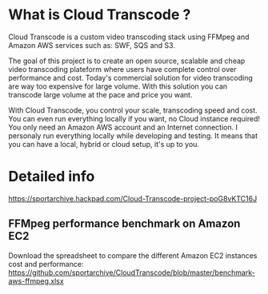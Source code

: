 # What is Cloud Transcode ?
Cloud Transcode is a custom video transcoding stack using FFMpeg and Amazon AWS services such as: SWF, SQS and S3.

The goal of this project is to create an open source, scalable and cheap video transcoding plateform where users have complete control over performance and cost. Today's commercial solution for video transcoding are way too expensive for large volume. With this solution you can transcode large volume at the pace and price you want. 

With Cloud Transcode, you control your scale, transcoding speed and cost. You can even run everything locally if you want, no Cloud instance required! You only need an Amazon AWS account and an Internet connection. I personaly run everything locally while developing and testing. It means that you can have a local, hybrid or cloud setup, it's up to you.

# Detailed info 
https://sportarchive.hackpad.com/Cloud-Transcode-project-poG8vKTC16J

## FFMpeg performance benchmark on Amazon EC2

Download the spreadsheet to compare the different Amazon EC2 instances cost and performance:
https://github.com/sportarchive/CloudTranscode/blob/master/benchmark-aws-ffmpeg.xlsx

